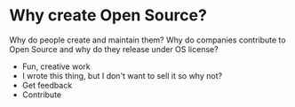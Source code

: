 # Why create Open Source?

Why do people create and maintain them? Why do companies contribute to Open Source and why do they release under OS license?

* Fun, creative work
* I wrote this thing, but I don't want to sell it so why not?
* Get feedback
* Contribute


